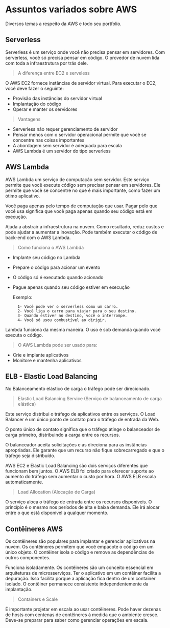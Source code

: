 # Assuntos variados sobre AWS

Diversos temas a respeito da AWS e todo seu portfolio.

## Serverless

Serverless é um serviço onde você não precisa pensar em servidores. Com serverless, você só precisa pensar em código. O provedor de nuvem lida com toda a infraestrutura por trás dele.

> A diferença entre EC2 e serveless

O AWS EC2 fornece instâncias de servidor virtual. Para executar o EC2, você deve fazer o seguinte:

- Provisão das instâncias do servidor virtual
- Implantação do código
- Operar e manter os servidores

> Vantagens

- Serverless não requer gerenciamento de servidor
- Pensar menos com o servidor operacional permite que você se concentre nas coisas importantes
- A abordagem sem servidor é adequada para escala
- AWS Lambda é um servidor do tipo serverless

## AWS Lambda

AWS Lambda um serviço de computação sem servidor. Este serviço permite que você execute código sem precisar pensar em servidores. Ele permite que você se concentre no que é mais importante, como fazer um ótimo aplicativo.

Você paga apenas pelo tempo de computação que usar. Pagar pelo que você usa significa que você paga apenas quando seu código está em execução. 

Ajuda a abstrair a infraestrutura na nuvem. Como resultado, reduz custos e pode ajudar a aumentar a inovação. Pode também executar o código de back-end com o AWS Lambda.

> Como funciona o AWS Lambda

- Implante seu código no Lambda
- Prepare o código para acionar um evento
- O código só é executado quando acionado
- Pague apenas quando seu código estiver em execução

    Exemplo:

        1- Você pode ver o serverless como um carro.
        2- Você liga o carro para viajar para o seu destino.
        3- Quando estiver no destino, você o interrompe.
        4- Você só usou combustível ao dirigir.

Lambda funciona da mesma maneira. O uso é sob demanda quando você executa o código.

> O AWS Lambda pode ser usado para:

- Crie e implante aplicativos
- Monitore e mantenha aplicativos

## ELB - Elastic Load Balancing

No Balanceamento elástico de carga o tráfego pode ser direcionado.

> Elastic Load Balancing Service (Serviço de balanceamento de carga elástica)

Este serviço distribui o tráfego de aplicativos entre os serviços. O Load Balancer é um único ponto de contato para o tráfego de entrada da Web.

O ponto único de contato significa que o tráfego atinge o balanceador de carga primeiro, distribuindo a carga entre os recursos.

O balanceador aceita solicitações e as direciona para as instâncias apropriadas. Ele garante que um recurso não fique sobrecarregado e que o tráfego seja distribuído.

AWS EC2 e Elastic Load Balancing são dois serviços diferentes que funcionam bem juntos. O AWS ELB foi criado para oferecer suporte ao aumento do tráfego sem aumentar o custo por hora. O AWS ELB escala automaticamente.

> Load Allocation (Alocação de Carga)

O serviço aloca o tráfego de entrada entre os recursos disponíveis. O princípio é o mesmo nos períodos de alta e baixa demanda. Ele irá alocar entre o que está disponível a qualquer momento.

## Contêineres AWS

Os contêineres são populares para implantar e gerenciar aplicativos na nuvem. Os contêineres permitem que você empacote o código em um único objeto. O contêiner isola o código e remove as dependências de outros componentes.

Funciona isoladamente. Os contêineres são um conceito essencial em arquiteturas de microsserviços. Ter o aplicativo em um contêiner facilita a depuração. Isso facilita porque a aplicação fica dentro de um container isolado. O contêiner permanece consistente independentemente da implantação.

> Containers e Scale

É importante projetar em escala ao usar contêineres. Pode haver dezenas de hosts com centenas de contêineres à medida que o ambiente cresce. Deve-se preparar para saber como gerenciar operações em escala.